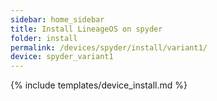 ```yaml
---
sidebar: home_sidebar
title: Install LineageOS on spyder
folder: install
permalink: /devices/spyder/install/variant1/
device: spyder_variant1
---
```

{% include templates/device_install.md %}
